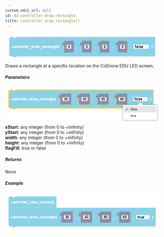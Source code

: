 ```yaml
---
custom_edit_url: null
id: 03-controller-draw-rectangle
title: controller_draw_rectangle()
---
```


![controller draw rectangle block image](controller_draw_rectangle.PNG)<br />
Draws a rectangle at a specific location on the CoDrone EDU LED screen.

##### Parameters
![controller draw rectangle block image](controller_draw_rectangle_params.PNG) <br />
**xStart**: any integer (from 0 to +inifnity) <br />
**yStart**: any integer (from 0 to +inifnity) <br />
**width**: any integer (from 0 to +inifnity) <br />
**height**: any integer (from 0 to +inifnity) <br />
**flagFill**: true or false

##### Returns

None

##### Example

![controller draw rectangle example](controller_draw_rectangle_example.PNG)